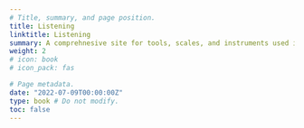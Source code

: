 ```yaml
---
# Title, summary, and page position.
title: Listening
linktitle: Listening
summary: A comprehnesive site for tools, scales, and instruments used in applied linsgusitic research.
weight: 2
# icon: book
# icon_pack: fas

# Page metadata.
date: "2022-07-09T00:00:00Z"
type: book # Do not modify.
toc: false
---
```


<!-- {{< list_children >}} -->
